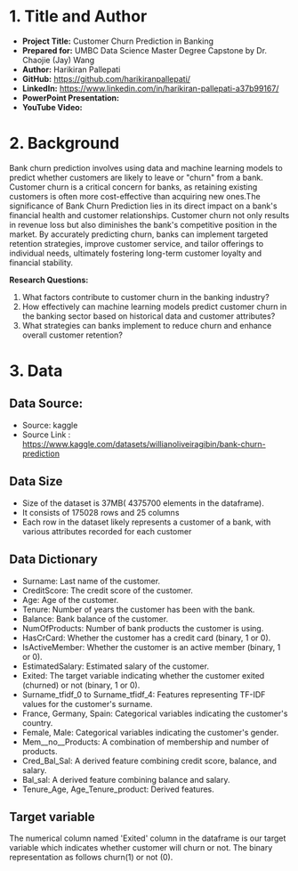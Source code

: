 # 1. Title and Author

- **Project Title:** Customer Churn Prediction in Banking
- **Prepared for:** UMBC Data Science Master Degree Capstone by Dr. Chaojie (Jay) Wang
- **Author:** Harikiran Pallepati
- **GitHub:** https://github.com/harikiranpallepati/
- **LinkedIn:** https://www.linkedin.com/in/harikiran-pallepati-a37b99167/
- **PowerPoint Presentation:** 
- **YouTube Video:** 

# 2. Background

 Bank churn prediction involves using data and machine learning models to predict whether customers are likely to leave or "churn" from a bank. Customer churn is a 
 critical concern for banks, as retaining existing customers is often more cost-effective than acquiring new ones.The significance of Bank Churn Prediction lies in 
 its direct impact on a bank's financial health and customer relationships. Customer churn not only results in revenue loss but also diminishes the bank's 
 competitive position in the market. By accurately predicting churn, banks can implement targeted retention strategies, improve customer service, and tailor 
 offerings to individual needs, ultimately fostering long-term customer loyalty and financial stability.

 **Research Questions:**
1. What factors contribute to customer churn in the banking industry?
2. How effectively can machine learning models predict customer churn in the banking sector based on historical data and customer attributes?
3. What strategies can banks implement to reduce churn and enhance overall customer retention?

# 3. Data

## Data Source:
- Source: kaggle
- Source Link : https://www.kaggle.com/datasets/willianoliveiragibin/bank-churn-prediction

## Data Size
- Size of the dataset is 37MB( 4375700 elements in the dataframe).
- It consists of 175028 rows and 25 columns
- Each row in the dataset likely represents a customer of a bank, with various attributes recorded for each customer

## Data Dictionary
* Surname: Last name of the customer.
* CreditScore: The credit score of the customer.
* Age: Age of the customer.
* Tenure: Number of years the customer has been with the bank.
* Balance: Bank balance of the customer.
* NumOfProducts: Number of bank products the customer is using.
* HasCrCard: Whether the customer has a credit card (binary, 1 or 0).
* IsActiveMember: Whether the customer is an active member (binary, 1 or 0).
* EstimatedSalary: Estimated salary of the customer.
* Exited: The target variable indicating whether the customer exited (churned) or not (binary, 1 or 0).
* Surname_tfidf_0 to Surname_tfidf_4: Features representing TF-IDF values for the customer's surname.
* France, Germany, Spain: Categorical variables indicating the customer's country.
* Female, Male: Categorical variables indicating the customer's gender.
* Mem__no__Products: A combination of membership and number of products.
* Cred_Bal_Sal: A derived feature combining credit score, balance, and salary.
* Bal_sal: A derived feature combining balance and salary.
* Tenure_Age, Age_Tenure_product: Derived features.

## Target variable
The numerical column named 'Exited' column in the dataframe is our target variable which indicates whether customer will churn or not. The binary representation as follows churn(1) or not (0).

